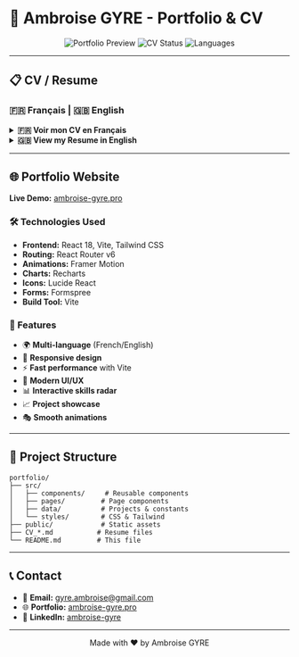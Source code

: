 # 🚀 Ambroise GYRE - Portfolio & CV

<div align="center">

![Portfolio Preview](https://img.shields.io/badge/Portfolio-Live-blue?style=for-the-badge&logo=react)
![CV Status](https://img.shields.io/badge/CV-Up%20to%20date-green?style=for-the-badge)
![Languages](https://img.shields.io/badge/Languages-FR%20%7C%20EN-orange?style=for-the-badge)

</div>

---

## 📋 CV / Resume

### 🇫🇷 **Français** | 🇬🇧 **English**

<details>
<summary><b>🇫🇷 Voir mon CV en Français</b></summary>

[📄 CV_Ambroise_Gyre_2025_Concise.md](./CV_Ambroise_Gyre_2025_Concise.md)

</details>

<details>
<summary><b>🇬🇧 View my Resume in English</b></summary>

[📄 CV_Ambroise_Gyre_2025_Concise_EN.md](./CV_Ambroise_Gyre_2025_Concise_EN.md)

</details>

---

## 🌐 Portfolio Website

**Live Demo:** [ambroise-gyre.pro](https://ambroise-gyre.pro)

### 🛠️ Technologies Used

- **Frontend:** React 18, Vite, Tailwind CSS
- **Routing:** React Router v6
- **Animations:** Framer Motion
- **Charts:** Recharts
- **Icons:** Lucide React
- **Forms:** Formspree
- **Build Tool:** Vite

### 🚀 Features

- 🌍 **Multi-language** (French/English)
- 📱 **Responsive design**
- ⚡ **Fast performance** with Vite
- 🎨 **Modern UI/UX**
- 📊 **Interactive skills radar**
- 📈 **Project showcase**
- 🎭 **Smooth animations**

---

## 📁 Project Structure

```
portfolio/
├── src/
│   ├── components/     # Reusable components
│   ├── pages/         # Page components
│   ├── data/          # Projects & constants
│   └── styles/        # CSS & Tailwind
├── public/            # Static assets
├── CV_*.md           # Resume files
└── README.md         # This file
```

---

## 📞 Contact

- 📧 **Email:** gyre.ambroise@gmail.com
- 🌐 **Portfolio:** [ambroise-gyre.pro](https://ambroise-gyre.pro)
- 💼 **LinkedIn:** [ambroise-gyre](https://www.linkedin.com/in/ambroise-gyre/)
---

<div align="center">
Made with ❤️ by Ambroise GYRE
</div>
